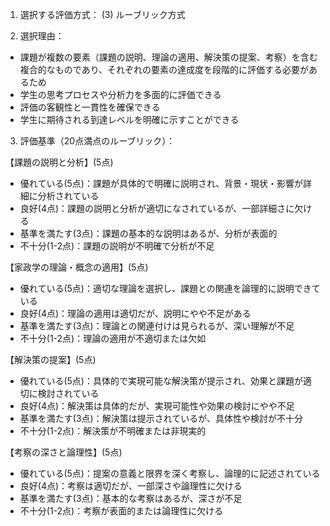 1. 選択する評価方式：
(3) ルーブリック方式

2. 選択理由：
- 課題が複数の要素（課題の説明、理論の適用、解決策の提案、考察）を含む複合的なものであり、それぞれの要素の達成度を段階的に評価する必要があるため
- 学生の思考プロセスや分析力を多面的に評価できる
- 評価の客観性と一貫性を確保できる
- 学生に期待される到達レベルを明確に示すことができる

3. 評価基準（20点満点のルーブリック）：

【課題の説明と分析】(5点)
- 優れている(5点)：課題が具体的で明確に説明され、背景・現状・影響が詳細に分析されている
- 良好(4点)：課題の説明と分析が適切になされているが、一部詳細さに欠ける
- 基準を満たす(3点)：課題の基本的な説明はあるが、分析が表面的
- 不十分(1-2点)：課題の説明が不明確で分析が不足

【家政学の理論・概念の適用】(5点)
- 優れている(5点)：適切な理論を選択し、課題との関連を論理的に説明できている
- 良好(4点)：理論の適用は適切だが、説明にやや不足がある
- 基準を満たす(3点)：理論との関連付けは見られるが、深い理解が不足
- 不十分(1-2点)：理論の適用が不適切または欠如

【解決策の提案】(5点)
- 優れている(5点)：具体的で実現可能な解決策が提示され、効果と課題が適切に検討されている
- 良好(4点)：解決策は具体的だが、実現可能性や効果の検討にやや不足
- 基準を満たす(3点)：解決策は提示されているが、具体性や検討が不十分
- 不十分(1-2点)：解決策が不明確または非現実的

【考察の深さと論理性】(5点)
- 優れている(5点)：提案の意義と限界を深く考察し、論理的に記述されている
- 良好(4点)：考察は適切だが、一部深さや論理性に欠ける
- 基準を満たす(3点)：基本的な考察はあるが、深さが不足
- 不十分(1-2点)：考察が表面的または論理性に欠ける
